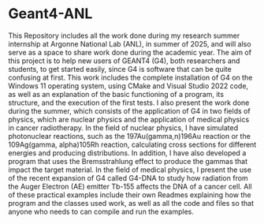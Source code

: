 # Geant4-ANL
This Repository includes all the work done during my research summer internship at Argonne National Lab (ANL), in summer of 2025, and will also serve as a space to share work done during the academic year. The aim of this project is to help new users of GEANT4 (G4), both researchers and students, to get started easily, since G4 is software that can be quite confusing at first. This work includes the complete installation of G4 on the Windows 11 operating system, using CMake and Visual Studio 2022 code, as well as an explanation of the basic functioning of a program, its structure, and the execution of the first tests. I also present the work done during the summer, which consists of the application of G4 in two fields of physics, which are nuclear physics and the application of medical physics in cancer radiotherapy. In the field of nuclear physics, I have simulated photonuclear reactions, such as the 197Au(gamma,n)196Au reaction or the 109Ag(gamma, alpha)105Rh reaction, calculating cross sections for different energies and producing distributions. In addition, I have also developed a program that uses the Bremsstrahlung effect to produce the gammas that impact the target material. In the field of medical physics, I present the use of the recent expansion of G4 called G4-DNA to study how radiation from the Auger Electron (AE) emitter Tb-155 affects the DNA of a cancer cell. All of these practical examples include their own Readmes explaining how the program and the classes used work, as well as all the code and files so that anyone who needs to can compile and run the examples.
